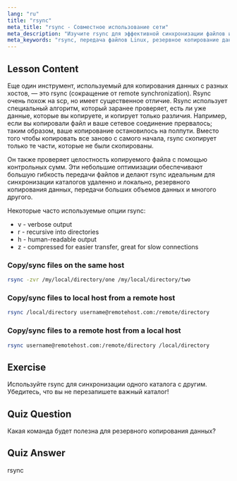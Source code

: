 ```yaml
---
lang: "ru"
title: "rsync"
meta_title: "rsync - Совместное использование сети"
meta_description: "Изучите rsync для эффективной синхронизации файлов и резервного копирования в Linux. Разберитесь в удаленной и локальной передаче данных с помощью команд и опций rsync. Улучшите свои навыки работы с Linux!"
meta_keywords: "rsync, передача файлов Linux, резервное копирование данных, синхронизация файлов, учебник Linux, команды rsync, для начинающих, руководство"
---
```


## Lesson Content

Еще один инструмент, используемый для копирования данных с разных хостов, — это rsync (сокращение от remote synchronization). Rsync очень похож на scp, но имеет существенное отличие. Rsync использует специальный алгоритм, который заранее проверяет, есть ли уже данные, которые вы копируете, и копирует только различия. Например, если вы копировали файл и ваше сетевое соединение прервалось; таким образом, ваше копирование остановилось на полпути. Вместо того чтобы копировать все заново с самого начала, rsync скопирует только те части, которые не были скопированы.

Он также проверяет целостность копируемого файла с помощью контрольных сумм. Эти небольшие оптимизации обеспечивают большую гибкость передачи файлов и делают rsync идеальным для синхронизации каталогов удаленно и локально, резервного копирования данных, передачи больших объемов данных и многого другого.

Некоторые часто используемые опции rsync:

- v - verbose output
- r - recursive into directories
- h - human-readable output
- z - compressed for easier transfer, great for slow connections

### Copy/sync files on the same host

```bash
rsync -zvr /my/local/directory/one /my/local/directory/two
```

### Copy/sync files to local host from a remote host

```bash
rsync /local/directory username@remotehost.com:/remote/directory
```

### Copy/sync files to a remote host from a local host

```bash
rsync username@remotehost.com:/remote/directory /local/directory
```

## Exercise

Используйте rsync для синхронизации одного каталога с другим. Убедитесь, что вы не перезапишете важный каталог!

## Quiz Question

Какая команда будет полезна для резервного копирования данных?

## Quiz Answer

rsync
